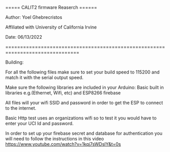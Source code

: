===== CALIT2 firmware Reaserch ======


Author:
Yoel Ghebrecristos

Affiliated with University of California Irvine

Date: 06/13/2022

===============================================================================

Building:

For all the following files make sure to set your build speed to 115200 and match it with the
serial output speed.

Make sure the following libraries are included in your Arduino: Basic built in libraries e.g.(Ethernet,
Wifi, etc) and ESP8266 firebase 

All files will your wifi SSID and password in order to get the ESP to connect to the internet.

Basic Http test uses an organizations wifi so to test it you would have to enter your UCI Id and password.

In order to set up your firebase secret and database for authentication you will need to follow the 
instructions in this video https://www.youtube.com/watch?v=1kqj7sWDslY&t=0s

